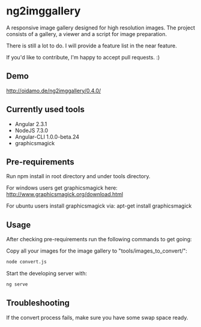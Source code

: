 # ng2imggallery
A responsive image gallery designed for high resolution images.
The project consists of a gallery, a viewer and a script for image preparation.

There is still a lot to do. I will provide a feature list in the near feature.

If you'd like to contribute, I'm happy to accept pull requests. :)

## Demo

http://oidamo.de/ng2imggallery/0.4.0/

## Currently used tools

- Angular 2.3.1
- NodeJS 7.3.0
- Angular-CLI 1.0.0-beta.24
- graphicsmagick

## Pre-requirements

Run npm install in root directory and under tools directory.

For windows users get graphicsmagick here:
http://www.graphicsmagick.org/download.html

For ubuntu users install graphicsmagick via:
apt-get install graphicsmagick

## Usage
After checking pre-requirements run the following commands to get going:

Copy all your images for the image gallery to "tools/images_to_convert/":
```bash
node convert.js
```
Start the developing server with:
```bash
ng serve
```

## Troubleshooting

If the convert process fails, make sure you have some swap space ready.
